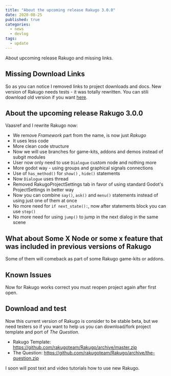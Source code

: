 ```yaml
---
title: "About the upcoming release Rakugo 3.0.0"
date: 2020-08-25
published: true
categories:
  - news
  - devlog
tags:
  - update
---
```


About upcoming release Rakugo and missing links.

## Missing Download Links

So as you can notice I removed links to project downloads and docs.
New version of Rakugo needs tests - it was totally rewritten.
You can stili download old version if you want [here](https://github.com/rakugoteam/Rakugo-archive/releases/tag/2.1.06).

## About the upcoming release Rakugo 3.0.0

Vaasref and I rewrite Rakugo now:
- We remove *Framework* part from the name, is now just *Rakugo*
- It uses less code
- More clean code structure
- Now we will use branches for game-kits, addons and demos instead of subgit modules
- User now only need to use `Dialogue` custom node and nothing more
- More godot way - using groups and graphical signals connections
- Use of `has_method()` for `show()` , `hide()` statements
- Now `Dialogue` uses thread
- Removed RakugoProjectSettings tab in favor of using standard Godot's ProjectSettings in better way
- Now you can combine `say()`, `ask()` and `menu()` statements instead of using just one of them at once
- No more need for `if next_state():`, now after statements block you can use `step()`
- No more need for using `jump()` to jump in the next dialog in the same scene

## What about Some X Node or some x feature that was included in previous versions of Rakugo
Some of them will comeback as part of some Rakugo game-kits or addons.

## Known Issues
Now for Rakugo works correct you must reopen project again after first open.

## Download and test

Now this current version of Rakugo is consider to be stable beta, but we need testers so if you want to help us
 you can download/fork project template and port of *The Question*.

- Rakugo Template: https://github.com/rakugoteam/Rakugo/archive/master.zip
- The Question: https://github.com/rakugoteam/Rakugo/archive/the-question.zip

I soon will post text and video tutorials how to use new Rakugo.